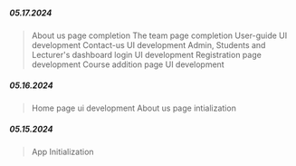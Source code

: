 ##### 05.17.2024

> About us page completion
> The team page completion
> User-guide UI development
> Contact-us UI development
> Admin, Students and Lecturer's dashboard
> login UI development
> Registration page development
> Course addition page UI development

##### 05.16.2024

> Home page ui development
> About us page intialization

##### 05.15.2024

> App Initialization
